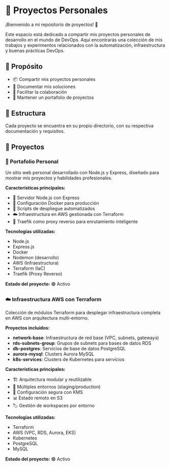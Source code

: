 # 🚀 Proyectos Personales

¡Bienvenido a mi repositorio de proyectos! 👋

Este espacio está dedicado a compartir mis proyectos personales de desarrollo en el mundo de DevOps. Aquí encontrarás una colección de mis trabajos y experimentos relacionados con la automatización, infraestructura y buenas prácticas DevOps.

## 🎯 Propósito
- 📦 Compartir mis proyectos personales
- 📝 Documentar mis soluciones
- 🤝 Facilitar la colaboración
- 📂 Mantener un portafolio de proyectos

## 📁 Estructura
Cada proyecto se encuentra en su propio directorio, con su respectiva documentación y requisitos.


## 📂 Proyectos

### 🎨 Portafolio Personal
Un sitio web personal desarrollado con Node.js y Express, diseñado para mostrar mis proyectos y habilidades profesionales.

**Características principales:**
- 🚀 Servidor Node.js con Express
- 🐳 Configuración Docker para producción
- 🔧 Scripts de despliegue automatizados
- ☁️ Infraestructura en AWS gestionada con Terraform
- 🔄 Traefik como proxy reverso para enrutamiento inteligente

**Tecnologías utilizadas:**
- Node.js
- Express.js
- Docker
- Nodemon (desarrollo)
- AWS (Infraestructura)
- Terraform (IaC)
- Traefik (Proxy Reverso)

**Estado del proyecto:** 🟢 Activo

### ☁️ Infraestructura AWS con Terraform
Colección de módulos Terraform para desplegar infraestructura completa en AWS con arquitectura multi-entorno.

**Proyectos incluidos:**
- **network-base**: Infraestructura de red base (VPC, subnets, gateways)
- **rds-subnets-group**: Grupos de subnets para bases de datos RDS
- **db-postgres**: Servicios de base de datos PostgreSQL
- **aurora-mysql**: Clusters Aurora MySQL
- **k8s-services**: Clusters de Kubernetes para servicios

**Características principales:**
- 🏗️ Arquitectura modular y reutilizable
- 🔄 Múltiples entornos (staging/production)
- 🔐 Configuración segura con KMS
- 📊 Estado remoto en S3
- 🏷️ Gestión de workspaces por entorno

**Tecnologías utilizadas:**
- Terraform
- AWS (VPC, RDS, Aurora, EKS)
- Kubernetes
- PostgreSQL
- MySQL

**Estado del proyecto:** 🟢 Activo 